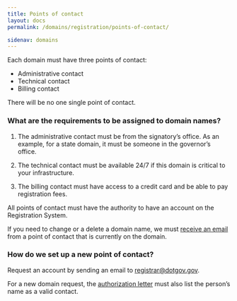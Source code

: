 ```yaml
---
title: Points of contact
layout: docs
permalink: /domains/registration/points-of-contact/

sidenav: domains
---
```


Each domain must have three points of contact:

* Administrative contact
* Technical contact
* Billing contact

There will be no one single point of contact.

### What are the requirements to be assigned to domain names?

1. The administrative contact must be from the signatory’s office. As an example, for a state domain, it must be someone in the governor’s office.

2. The technical contact must be available 24/7 if this domain is critical to your infrastructure.

3. The billing contact must have access to a credit card and be able to pay registration fees.

All points of contact must have the authority to have an account on the Registration System.

If you need to change or a delete a domain name, we must [receive an email](mailto:registrar@dotgov.gov) from a point of contact that is currently on the domain.

### How do we set up a new point of contact?

Request an account by sending an email to [registrar@dotgov.gov](mailto:registrar@dotgov.gov).

For a new domain request, the [authorization letter](/domains/registration/form-letters/) must also list the person’s name as a valid contact.
